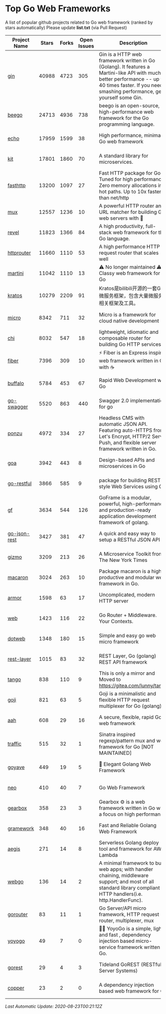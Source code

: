 # Top Go Web Frameworks
A list of popular github projects related to Go web framework (ranked by stars automatically)
Please update **list.txt** (via Pull Request)

| Project Name | Stars | Forks | Open Issues | Description | Last Commit |
| ------------ | ----- | ----- | ----------- | ----------- | ----------- |
| [gin](https://github.com/gin-gonic/gin) | 40988 | 4723 | 305 | Gin is a HTTP web framework written in Go (Golang). It features a Martini-like API with much better performance -- up to 40 times faster. If you need smashing performance, get yourself some Gin. | 2020-08-12 01:28:51 |
| [beego](https://github.com/astaxie/beego) | 24713 | 4936 | 738 | beego is an open-source, high-performance web framework for the Go programming language. | 2020-08-03 13:24:23 |
| [echo](https://github.com/labstack/echo) | 17959 | 1599 | 38 | High performance, minimalist Go web framework | 2020-08-04 00:58:08 |
| [kit](https://github.com/go-kit/kit) | 17801 | 1860 | 70 | A standard library for microservices. | 2020-07-20 15:08:20 |
| [fasthttp](https://github.com/valyala/fasthttp) | 13200 | 1097 | 27 | Fast HTTP package for Go. Tuned for high performance. Zero memory allocations in hot paths. Up to 10x faster than net/http | 2020-08-21 14:21:23 |
| [mux](https://github.com/gorilla/mux) | 12557 | 1236 | 10 | A powerful HTTP router and URL matcher for building Go web servers with 🦍 | 2020-07-11 20:05:21 |
| [revel](https://github.com/revel/revel) | 11823 | 1366 | 84 | A high productivity, full-stack web framework for the Go language. | 2020-07-12 05:57:36 |
| [httprouter](https://github.com/julienschmidt/httprouter) | 11660 | 1110 | 53 | A high performance HTTP request router that scales well | 2020-08-14 18:20:55 |
| [martini](https://github.com/go-martini/martini) | 11042 | 1110 | 13 | ⚠️ No longer maintained ⚠️  Classy web framework for Go | 2017-01-21 21:58:54 |
| [kratos](https://github.com/go-kratos/kratos) | 10279 | 2209 | 91 | Kratos是bilibili开源的一套Go微服务框架，包含大量微服务相关框架及工具。 | 2020-05-26 16:08:25 |
| [micro](https://github.com/micro/micro) | 8342 | 711 | 32 | Micro is a framework for cloud native development | 2020-08-22 20:01:55 |
| [chi](https://github.com/go-chi/chi) | 8032 | 547 | 18 | lightweight, idiomatic and composable router for building Go HTTP services | 2020-07-08 12:28:43 |
| [fiber](https://github.com/gofiber/fiber) | 7396 | 309 | 10 | ⚡️ Fiber is an Express inspired web framework written in Go with ☕️ | 2020-08-16 10:48:16 |
| [buffalo](https://github.com/gobuffalo/buffalo) | 5784 | 453 | 67 | Rapid Web Development w/ Go | 2020-08-02 15:12:48 |
| [go-swagger](https://github.com/go-swagger/go-swagger) | 5520 | 863 | 440 | Swagger 2.0 implementation for go | 2020-08-11 16:34:39 |
| [ponzu](https://github.com/ponzu-cms/ponzu) | 4972 | 334 | 27 | Headless CMS with automatic JSON API. Featuring auto-HTTPS from Let's Encrypt, HTTP/2 Server Push, and flexible server framework written in Go. | 2020-01-02 00:14:32 |
| [goa](https://github.com/goadesign/goa) | 3942 | 443 | 8 | Design-based APIs and microservices in Go | 2020-08-20 20:28:05 |
| [go-restful](https://github.com/emicklei/go-restful) | 3866 | 585 | 9 | package for building REST-style Web Services using Go | 2020-08-19 13:38:49 |
| [gf](https://github.com/gogf/gf) | 3634 | 544 | 126 | GoFrame is a modular, powerful, high-performance and production-ready application development framework of golang.  | 2020-08-21 16:21:24 |
| [go-json-rest](https://github.com/ant0ine/go-json-rest) | 3427 | 381 | 47 | A quick and easy way to setup a RESTful JSON API | 2017-09-13 04:12:08 |
| [gizmo](https://github.com/nytimes/gizmo) | 3209 | 213 | 26 | A Microservice Toolkit from The New York Times | 2020-05-22 01:15:42 |
| [macaron](https://github.com/go-macaron/macaron) | 3024 | 263 | 10 | Package macaron is a high productive and modular web framework in Go. | 2020-08-17 13:11:03 |
| [armor](https://github.com/labstack/armor) | 1598 | 63 | 17 | Uncomplicated, modern HTTP server | 2019-08-03 18:10:09 |
| [web](https://github.com/gocraft/web) | 1423 | 116 | 22 | Go Router + Middleware. Your Contexts. | 2019-02-07 15:06:52 |
| [dotweb](https://github.com/devfeel/dotweb) | 1348 | 180 | 15 | Simple and easy go web micro framework | 2020-08-11 09:38:36 |
| [rest-layer](https://github.com/rs/rest-layer) | 1015 | 83 | 32 | REST Layer, Go (golang) REST API framework | 2019-12-05 10:17:11 |
| [tango](https://github.com/lunny/tango) | 838 | 110 | 9 | This is only a mirror and Moved to https://gitea.com/lunny/tango | 2019-05-17 03:31:10 |
| [goji](https://github.com/goji/goji) | 821 | 63 | 5 | Goji is a minimalistic and flexible HTTP request multiplexer for Go (golang) | 2019-01-26 23:58:29 |
| [aah](https://github.com/go-aah/aah) | 608 | 29 | 16 | A secure, flexible, rapid Go web framework | 2019-10-12 08:09:30 |
| [traffic](https://github.com/gravityblast/traffic) | 515 | 32 | 1 | Sinatra inspired regexp/pattern mux and web framework for Go [NOT MAINTAINED] | 2015-11-26 21:31:07 |
| [goyave](https://github.com/System-Glitch/goyave) | 449 | 19 | 5 | 🍐 Elegant Golang Web Framework | 2020-07-02 13:47:37 |
| [neo](https://github.com/ivpusic/neo) | 410 | 40 | 7 | Go Web Framework | 2017-08-14 23:54:31 |
| [gearbox](https://github.com/gogearbox/gearbox) | 358 | 23 | 3 | Gearbox :gear: is a web framework written in Go with a focus on high performance | 2020-08-18 08:44:17 |
| [gramework](https://github.com/gramework/gramework) | 348 | 40 | 16 | Fast and Reliable Golang Web Framework | 2020-01-21 17:51:59 |
| [aegis](https://github.com/tmaiaroto/aegis) | 271 | 14 | 8 | Serverless Golang deploy tool and framework for AWS Lambda | 2019-07-28 17:59:41 |
| [webgo](https://github.com/bnkamalesh/webgo) | 136 | 14 | 2 | A minimal framework to build web apps; with handler chaining, middleware support; and most of all standard library compliant HTTP handlers(i.e. http.HandlerFunc). | 2020-07-14 17:20:04 |
| [gorouter](https://github.com/vardius/gorouter) | 83 | 11 | 1 | Go Server/API micro framework, HTTP request router, multiplexer, mux | 2020-08-08 06:37:06 |
| [yoyogo](https://github.com/yoyofx/yoyogo) | 49 | 7 | 0 | 🦄🌈 YoyoGo is a simple, light and fast , dependency injection based micro-service framework written in Go. | 2020-08-21 02:53:47 |
| [gorest](https://github.com/tideland/gorest) | 29 | 4 | 3 | Tideland GoREST (RESTful Server Systems) | 2017-11-10 13:00:37 |
| [copper](https://github.com/tusharsoni/copper) | 23 | 2 | 0 | A dependency injection based web framework for Go | 2020-07-29 18:22:09 |

*Last Automatic Update: 2020-08-23T00:21:12Z*